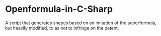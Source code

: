 # Openformula-in-C-Sharp

A script that generates shapes based on an imitation of the superformula, but heavily modified, to as not to infringe on the patent.

